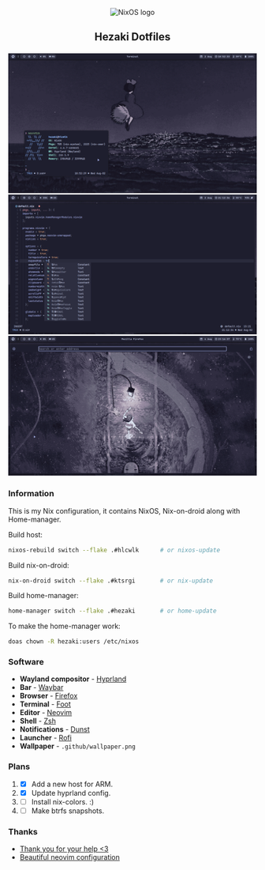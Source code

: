 <p align="center">
  <img src="https://raw.githubusercontent.com/NixOS/nixos-artwork/master/logo/nixos-white.png" width="500px" alt="NixOS logo"/>
</p>

## <p align="center">Hezaki Dotfiles</p>

![Screenshot](./1.png)
![Screenshot](./2.png)
![Screenshot](./3.png)

### Information
This is my Nix configuration, it contains NixOS, Nix-on-droid along with Home-manager.

Build host:
```bash
nixos-rebuild switch --flake .#hlcwlk      # or nixos-update
```

Build nix-on-droid:
```bash
nix-on-droid switch --flake .#ktsrgi       # or nix-update
```

Build home-manager:
```bash 
home-manager switch --flake .#hezaki       # or home-update
```

To make the home-manager work:
```bash 
doas chown -R hezaki:users /etc/nixos  
``` 

### Software
- **Wayland compositor** - [Hyprland](https://hyprland.org/)
- **Bar** - [Waybar](https://github.com/Alexays/Waybar)
- **Browser** - [Firefox](https://www.mozilla.org/)
- **Terminal** - [Foot](https://codeberg.org/dnkl/foot)
- **Editor** - [Neovim](https://neovim.io/)
- **Shell** - [Zsh](https://www.zsh.org/)
- **Notifications** - [Dunst](https://github.com/dunst-project/dunst)
- **Launcher** - [Rofi](https://github.com/lbonn/rofi)
- **Wallpaper** - `.github/wallpaper.png`

### Plans
1. - [x] Add a new host for ARM.
1. - [x] Update hyprland config.
1. - [ ] Install nix-colors. :)
1. - [ ] Make btrfs snapshots.

### Thanks 
- [Thank you for your help <3](https://codeberg.org/ghosty)
- [Beautiful neovim configuration](https://github.com/Manas140/Conscious/tree/main)
